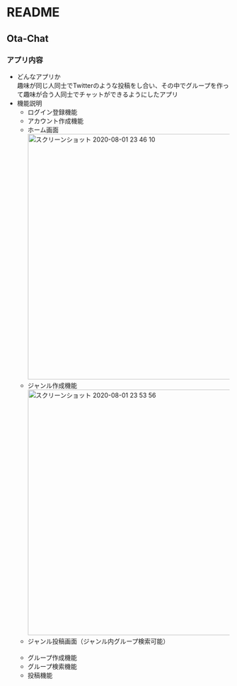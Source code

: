 # README
## Ota-Chat
### アプリ内容
- どんなアプリか<br>
趣味が同じ人同士でTwitterのような投稿をし合い、その中でグループを作って趣味が合う人同士でチャットができるようにしたアプリ
- 機能説明<br>
  - ログイン登録機能<br>
  - アカウント作成機能<br>
  - ホーム画面<br><img width="555" alt="スクリーンショット 2020-08-01 23 46 10" src="https://user-images.githubusercontent.com/61651779/89104042-3b446900-d451-11ea-95a7-105a88e9417f.png"><br>
  - ジャンル作成機能<br><img width="555" alt="スクリーンショット 2020-08-01 23 53 56" src="https://user-images.githubusercontent.com/61651779/89104203-74310d80-d452-11ea-8f89-032d6cc09495.png"><br>
  - ジャンル投稿画面（ジャンル内グループ検索可能）<br><br>
  - グループ作成機能
  - グループ検索機能  
  - 投稿機能
  
